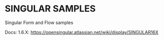 # SINGULAR SAMPLES
Singular Form and Flow samples

Docs: 1.6.X: https://opensingular.atlassian.net/wiki/display/SINGULAR16X
